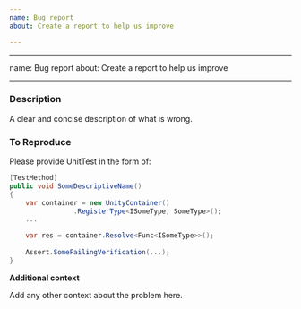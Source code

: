 ```yaml
---
name: Bug report
about: Create a report to help us improve

---
```


---
name: Bug report
about: Create a report to help us improve

---

### Description

A clear and concise description of what is wrong.

### To Reproduce

Please provide UnitTest in the form of:

```C#
[TestMethod]
public void SomeDescriptiveName()
{
    var container = new UnityContainer()
                .RegisterType<ISomeType, SomeType>();
    ...

    var res = container.Resolve<Func<ISomeType>>();
    
    Assert.SomeFailingVerification(...);
}
```

**Additional context**

Add any other context about the problem here.

